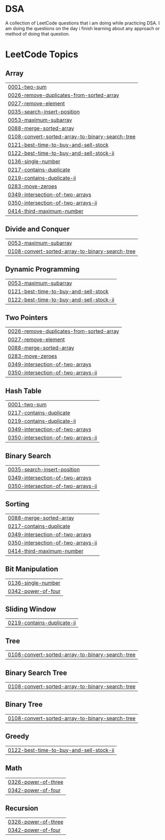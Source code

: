 # DSA
A collection of LeetCode questions that i am doing while practicing DSA. I am doing the questions on the day i finish learning about any approach or method of doing that question.

<!---LeetCode Topics Start-->
# LeetCode Topics
## Array
|  |
| ------- |
| [0001-two-sum](https://github.com/ArchitRuhela/DSA/tree/master/0001-two-sum) |
| [0026-remove-duplicates-from-sorted-array](https://github.com/ArchitRuhela/DSA/tree/master/0026-remove-duplicates-from-sorted-array) |
| [0027-remove-element](https://github.com/ArchitRuhela/DSA/tree/master/0027-remove-element) |
| [0035-search-insert-position](https://github.com/ArchitRuhela/DSA/tree/master/0035-search-insert-position) |
| [0053-maximum-subarray](https://github.com/ArchitRuhela/DSA/tree/master/0053-maximum-subarray) |
| [0088-merge-sorted-array](https://github.com/ArchitRuhela/DSA/tree/master/0088-merge-sorted-array) |
| [0108-convert-sorted-array-to-binary-search-tree](https://github.com/ArchitRuhela/DSA/tree/master/0108-convert-sorted-array-to-binary-search-tree) |
| [0121-best-time-to-buy-and-sell-stock](https://github.com/ArchitRuhela/DSA/tree/master/0121-best-time-to-buy-and-sell-stock) |
| [0122-best-time-to-buy-and-sell-stock-ii](https://github.com/ArchitRuhela/DSA/tree/master/0122-best-time-to-buy-and-sell-stock-ii) |
| [0136-single-number](https://github.com/ArchitRuhela/DSA/tree/master/0136-single-number) |
| [0217-contains-duplicate](https://github.com/ArchitRuhela/DSA/tree/master/0217-contains-duplicate) |
| [0219-contains-duplicate-ii](https://github.com/ArchitRuhela/DSA/tree/master/0219-contains-duplicate-ii) |
| [0283-move-zeroes](https://github.com/ArchitRuhela/DSA/tree/master/0283-move-zeroes) |
| [0349-intersection-of-two-arrays](https://github.com/ArchitRuhela/DSA/tree/master/0349-intersection-of-two-arrays) |
| [0350-intersection-of-two-arrays-ii](https://github.com/ArchitRuhela/DSA/tree/master/0350-intersection-of-two-arrays-ii) |
| [0414-third-maximum-number](https://github.com/ArchitRuhela/DSA/tree/master/0414-third-maximum-number) |
## Divide and Conquer
|  |
| ------- |
| [0053-maximum-subarray](https://github.com/ArchitRuhela/DSA/tree/master/0053-maximum-subarray) |
| [0108-convert-sorted-array-to-binary-search-tree](https://github.com/ArchitRuhela/DSA/tree/master/0108-convert-sorted-array-to-binary-search-tree) |
## Dynamic Programming
|  |
| ------- |
| [0053-maximum-subarray](https://github.com/ArchitRuhela/DSA/tree/master/0053-maximum-subarray) |
| [0121-best-time-to-buy-and-sell-stock](https://github.com/ArchitRuhela/DSA/tree/master/0121-best-time-to-buy-and-sell-stock) |
| [0122-best-time-to-buy-and-sell-stock-ii](https://github.com/ArchitRuhela/DSA/tree/master/0122-best-time-to-buy-and-sell-stock-ii) |
## Two Pointers
|  |
| ------- |
| [0026-remove-duplicates-from-sorted-array](https://github.com/ArchitRuhela/DSA/tree/master/0026-remove-duplicates-from-sorted-array) |
| [0027-remove-element](https://github.com/ArchitRuhela/DSA/tree/master/0027-remove-element) |
| [0088-merge-sorted-array](https://github.com/ArchitRuhela/DSA/tree/master/0088-merge-sorted-array) |
| [0283-move-zeroes](https://github.com/ArchitRuhela/DSA/tree/master/0283-move-zeroes) |
| [0349-intersection-of-two-arrays](https://github.com/ArchitRuhela/DSA/tree/master/0349-intersection-of-two-arrays) |
| [0350-intersection-of-two-arrays-ii](https://github.com/ArchitRuhela/DSA/tree/master/0350-intersection-of-two-arrays-ii) |
## Hash Table
|  |
| ------- |
| [0001-two-sum](https://github.com/ArchitRuhela/DSA/tree/master/0001-two-sum) |
| [0217-contains-duplicate](https://github.com/ArchitRuhela/DSA/tree/master/0217-contains-duplicate) |
| [0219-contains-duplicate-ii](https://github.com/ArchitRuhela/DSA/tree/master/0219-contains-duplicate-ii) |
| [0349-intersection-of-two-arrays](https://github.com/ArchitRuhela/DSA/tree/master/0349-intersection-of-two-arrays) |
| [0350-intersection-of-two-arrays-ii](https://github.com/ArchitRuhela/DSA/tree/master/0350-intersection-of-two-arrays-ii) |
## Binary Search
|  |
| ------- |
| [0035-search-insert-position](https://github.com/ArchitRuhela/DSA/tree/master/0035-search-insert-position) |
| [0349-intersection-of-two-arrays](https://github.com/ArchitRuhela/DSA/tree/master/0349-intersection-of-two-arrays) |
| [0350-intersection-of-two-arrays-ii](https://github.com/ArchitRuhela/DSA/tree/master/0350-intersection-of-two-arrays-ii) |
## Sorting
|  |
| ------- |
| [0088-merge-sorted-array](https://github.com/ArchitRuhela/DSA/tree/master/0088-merge-sorted-array) |
| [0217-contains-duplicate](https://github.com/ArchitRuhela/DSA/tree/master/0217-contains-duplicate) |
| [0349-intersection-of-two-arrays](https://github.com/ArchitRuhela/DSA/tree/master/0349-intersection-of-two-arrays) |
| [0350-intersection-of-two-arrays-ii](https://github.com/ArchitRuhela/DSA/tree/master/0350-intersection-of-two-arrays-ii) |
| [0414-third-maximum-number](https://github.com/ArchitRuhela/DSA/tree/master/0414-third-maximum-number) |
## Bit Manipulation
|  |
| ------- |
| [0136-single-number](https://github.com/ArchitRuhela/DSA/tree/master/0136-single-number) |
| [0342-power-of-four](https://github.com/ArchitRuhela/DSA/tree/master/0342-power-of-four) |
## Sliding Window
|  |
| ------- |
| [0219-contains-duplicate-ii](https://github.com/ArchitRuhela/DSA/tree/master/0219-contains-duplicate-ii) |
## Tree
|  |
| ------- |
| [0108-convert-sorted-array-to-binary-search-tree](https://github.com/ArchitRuhela/DSA/tree/master/0108-convert-sorted-array-to-binary-search-tree) |
## Binary Search Tree
|  |
| ------- |
| [0108-convert-sorted-array-to-binary-search-tree](https://github.com/ArchitRuhela/DSA/tree/master/0108-convert-sorted-array-to-binary-search-tree) |
## Binary Tree
|  |
| ------- |
| [0108-convert-sorted-array-to-binary-search-tree](https://github.com/ArchitRuhela/DSA/tree/master/0108-convert-sorted-array-to-binary-search-tree) |
## Greedy
|  |
| ------- |
| [0122-best-time-to-buy-and-sell-stock-ii](https://github.com/ArchitRuhela/DSA/tree/master/0122-best-time-to-buy-and-sell-stock-ii) |
## Math
|  |
| ------- |
| [0326-power-of-three](https://github.com/ArchitRuhela/DSA/tree/master/0326-power-of-three) |
| [0342-power-of-four](https://github.com/ArchitRuhela/DSA/tree/master/0342-power-of-four) |
## Recursion
|  |
| ------- |
| [0326-power-of-three](https://github.com/ArchitRuhela/DSA/tree/master/0326-power-of-three) |
| [0342-power-of-four](https://github.com/ArchitRuhela/DSA/tree/master/0342-power-of-four) |
<!---LeetCode Topics End-->
